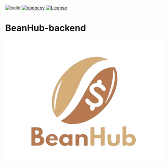 ![build](https://github.com/Ibrahim-Haroon/BeanHub-backend/actions/workflows/unit-test.yml/badge.svg)
[![codecov](https://codecov.io/gh/Ibrahim-Haroon/BeanHub-backend/branch/main/graph/badge.svg?token=CF1SIUBAJV)](https://codecov.io/gh/Ibrahim-Haroon/BeanHub-backend)
[![License](https://img.shields.io/badge/license-BeanHub_Corp.-brown)](https://github.com/Ibrahim-Haroon/BeanHub-backend/blob/main/LICENSE)

# BeanHub-backend
![alt text](other/images/Latest_BeanHubLogo.png "The BeanHub logo, sketched my Shafaat Osmani")

